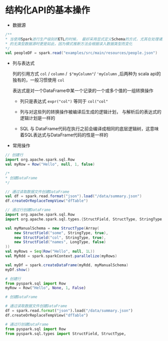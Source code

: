 # 结构化API的基本操作

* 数据源

```scala
/**
* 当使用Spark进行生产级别的ETL的时候， 最好采用显式定义Schema的方式，尤其在处理诸如CSV和JSON之类
* 的无类型数据源时更是如此，因为模式推断方法会根据读入数据类型而变化
*/
val peopleDF = spark.read("examples/src/main/resources/people.json")
```

* 列与表达式


  列的引用方式 `col` / `column` /` $"myColumn"`/ `'myColumn` ,后两种为 scala api的独有的，一般习惯使用 `col`

  表达式是对一个DataFrame中某一个记录的一个或多个值的一组转换操作

    * 列只是表达式 `expr("col")` 等同于 `col("col"`

	* 列与对这些列的转换操作被编译后生成的逻辑计划， 与解析后的表达式的逻辑计划是一样的

	* SQL 与 DataFrame代码在执行之前会编译成相同的底层逻辑树，这意味着SQL表达式与DataFrame代码的性是一样的


* 常用操作

```scala
// 创建行
import org.apache.spark.sql.Row
val myRow = Row("Hello", null, 1, false)

/*
* 创建DataFrame
*/

// 通过读取数据文件创建DataFrame
val df = spark.read.format("json").load("/data/summary.json")
df.createOrReplaceTempView("dfTable")

// 通过行创建DataFrame
import org.apache.spark.sql.Row
import org.apache.spark.sql.types.{StructField, StructType, StringType, LongType}

val myManualSchema = new StructType(Array(
	new StructField("some", StringType, true),
	new StructField("col", StringType, true),
	new StructField("names", LongType, false)
))
val myRows = Seq(Row("Hello", null, 1L))
val MyRdd = spark.sparkContext.parallelize(myRows)

val myDf = spark.createDataFrame(myRdd, myManualSchema)
myDf.show()

```

```py
# 创建行
from pyspark.sql import Row
myRow = Row("Hello", None, 1, False)

# 创建DataFrame

# 通过读取数据文件创建DataFrame
df = spark.read.format("json").load("/data/summary.json")
df.createOrReplaceTempView("dfTable")

# 通过行创建DataFrame
from pyspark.sql import Row
from pyspark.sql.types import StructField, StructType, 
```